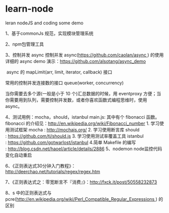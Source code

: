 # learn-node
leran nodeJS and coding some demo

1、基于commonJs 规范，实现模块管理系统

2、npm包管理工具

3、控制并发
async  控制并发
async(https://github.com/caolan/async ) 的使用
详细的 async demo 演示：https://github.com/alsotang/async_demo

 async 的 mapLimit(arr, limit, iterator, callback) 接口

常用的控制并发连接数的接口 queue(worker, concurrency)

当你需要去多个源(一般是小于 10 个)汇总数据的时候，用 eventproxy 方便；当你需要用到队列，需要控制并发数，或者你喜欢函数式编程思维时，使用 async。

4、测试用例：mocha，should，istanbul
main.js: 其中有个 fibonacci 函数。fibonacci 的介绍见：http://en.wikipedia.org/wiki/Fibonacci_number 
	1. 学习使用测试框架 mocha : http://mochajs.org/
	2. 学习使用断言库 should : https://github.com/tj/should.js
	3. 学习使用测试率覆盖工具 istanbul : https://github.com/gotwarlost/istanbul
	4.简单 Makefile 的编写 : http://blog.csdn.net/haoel/article/details/2886
5、nodemon  node监控代码变化自动重启

6、《正则表达式30分钟入门教程》：http://deerchao.net/tutorials/regex/regex.htm

7、《正则表达式之：零宽断言不『消费』》：http://fxck.it/post/50558232873

8、s 中的正则表达式与 pcre(http://en.wikipedia.org/wiki/Perl_Compatible_Regular_Expressions ) 的区别
